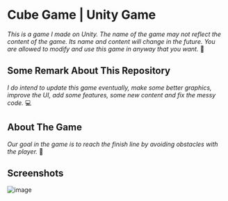 # Cube Game | Unity Game

*This is a game I made on Unity. The name of the game may not reflect the content of the game. Its name and content will change in the future.
You are allowed to modify and use this game in anyway that you want.* :handshake: 

## Some Remark About This Repository

*I do intend to update this game eventually, make some better graphics, improve the UI, add some features, some new content and fix the messy code.* :computer:

## About The Game

*Our goal in the game is to reach the finish line by avoiding obstacles with the player.* :brain:

## Screenshots

![image](https://user-images.githubusercontent.com/54587821/147789188-d1709ec3-6e01-40ac-ba7b-d05b889ab52a.png)

